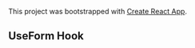 This project was bootstrapped with [Create React App](https://github.com/facebook/create-react-app).

## UseForm Hook
